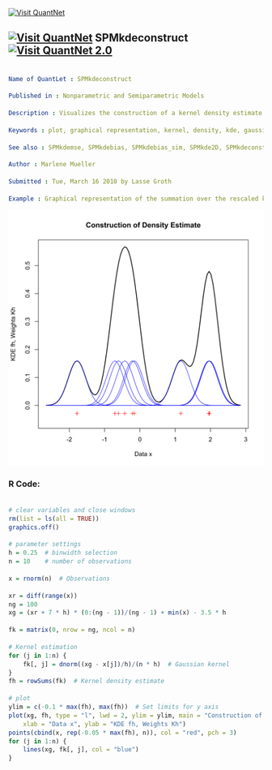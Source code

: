 
[<img src="https://github.com/QuantLet/Styleguide-and-FAQ/blob/master/pictures/banner.png" width="888" alt="Visit QuantNet">](http://quantlet.de/)

## [<img src="https://github.com/QuantLet/Styleguide-and-FAQ/blob/master/pictures/qloqo.png" alt="Visit QuantNet">](http://quantlet.de/) **SPMkdeconstruct** [<img src="https://github.com/QuantLet/Styleguide-and-FAQ/blob/master/pictures/QN2.png" width="60" alt="Visit QuantNet 2.0">](http://quantlet.de/)

```yaml

Name of QuantLet : SPMkdeconstruct

Published in : Nonparametric and Semiparametric Models

Description : Visualizes the construction of a kernel density estimate for a Gaussian kernel.

Keywords : plot, graphical representation, kernel, density, kde, gaussian

See also : SPMkdemse, SPMkdebias, SPMkdebias_sim, SPMkde2D, SPMkdeconstruct-Sliders

Author : Marlene Mueller

Submitted : Tue, March 16 2010 by Lasse Groth

Example : Graphical representation of the summation over the rescaled kernels.

```

![Picture1](SPMkdeconstruct-1.png)


### R Code:
```r

# clear variables and close windows
rm(list = ls(all = TRUE))
graphics.off()

# parameter settings
h = 0.25  # binwidth selection
n = 10    # number of observations

x = rnorm(n)  # Observations

xr = diff(range(x))
ng = 100
xg = (xr + 7 * h) * (0:(ng - 1))/(ng - 1) + min(x) - 3.5 * h

fk = matrix(0, nrow = ng, ncol = n)

# Kernel estimation
for (j in 1:n) {
    fk[, j] = dnorm((xg - x[j])/h)/(n * h)  # Gaussian kernel
}
fh = rowSums(fk)  # Kernel density estimate

# plot
ylim = c(-0.1 * max(fh), max(fh))  # Set limits for y axis
plot(xg, fh, type = "l", lwd = 2, ylim = ylim, main = "Construction of Density Estimate", 
    xlab = "Data x", ylab = "KDE fh, Weights Kh")
points(cbind(x, rep(-0.05 * max(fh), n)), col = "red", pch = 3)
for (j in 1:n) {
    lines(xg, fk[, j], col = "blue")
}
```
